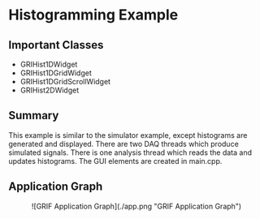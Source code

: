 # Histogramming Example

## Important Classes
  * GRIHist1DWidget
  * GRIHist1DGridWidget
  * GRIHist1DGridScrollWidget
  * GRIHist2DWidget


## Summary

This example is similar to the simulator example, except histograms are generated
and displayed.  There are two DAQ threads which produce simulated signals.  There
is one analysis thread which reads the data and updates histograms.  The GUI elements
are created in main.cpp.

## Application Graph

<center>![GRIF Application Graph](./app.png "GRIF Application Graph")</center>
